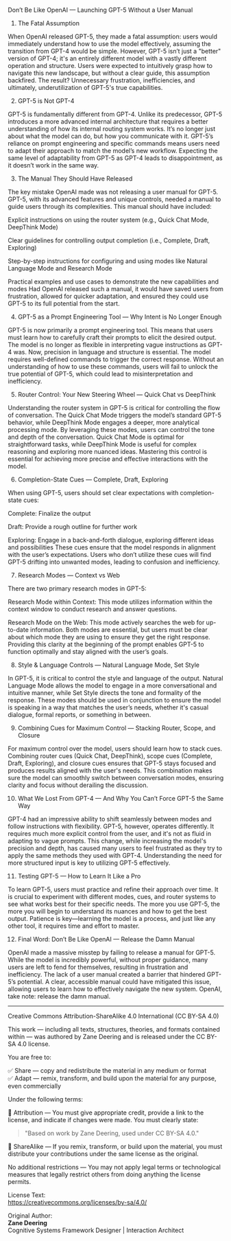 

Don’t Be Like OpenAI — Launching GPT-5 Without a User Manual

1. The Fatal Assumption

When OpenAI released GPT-5, they made a fatal assumption: users would immediately understand how to use the model effectively, assuming the transition from GPT-4 would be simple. However, GPT-5 isn’t just a "better" version of GPT-4; it's an entirely different model with a vastly different operation and structure. Users were expected to intuitively grasp how to navigate this new landscape, but without a clear guide, this assumption backfired. The result? Unnecessary frustration, inefficiencies, and ultimately, underutilization of GPT-5's true capabilities.

2. GPT-5 is Not GPT-4

GPT-5 is fundamentally different from GPT-4. Unlike its predecessor, GPT-5 introduces a more advanced internal architecture that requires a better understanding of how its internal routing system works. It’s no longer just about what the model can do, but how you communicate with it. GPT-5’s reliance on prompt engineering and specific commands means users need to adapt their approach to match the model’s new workflow. Expecting the same level of adaptability from GPT-5 as GPT-4 leads to disappointment, as it doesn’t work in the same way.

3. The Manual They Should Have Released

The key mistake OpenAI made was not releasing a user manual for GPT-5. GPT-5, with its advanced features and unique controls, needed a manual to guide users through its complexities. This manual should have included:

Explicit instructions on using the router system (e.g., Quick Chat Mode, DeepThink Mode)

Clear guidelines for controlling output completion (i.e., Complete, Draft, Exploring)

Step-by-step instructions for configuring and using modes like Natural Language Mode and Research Mode

Practical examples and use cases to demonstrate the new capabilities and modes
Had OpenAI released such a manual, it would have saved users from frustration, allowed for quicker adaptation, and ensured they could use GPT-5 to its full potential from the start.


4. GPT-5 as a Prompt Engineering Tool — Why Intent is No Longer Enough

GPT-5 is now primarily a prompt engineering tool. This means that users must learn how to carefully craft their prompts to elicit the desired output. The model is no longer as flexible in interpreting vague instructions as GPT-4 was. Now, precision in language and structure is essential. The model requires well-defined commands to trigger the correct response. Without an understanding of how to use these commands, users will fail to unlock the true potential of GPT-5, which could lead to misinterpretation and inefficiency.

5. Router Control: Your New Steering Wheel — Quick Chat vs DeepThink

Understanding the router system in GPT-5 is critical for controlling the flow of conversation. The Quick Chat Mode triggers the model’s standard GPT-5 behavior, while DeepThink Mode engages a deeper, more analytical processing mode. By leveraging these modes, users can control the tone and depth of the conversation. Quick Chat Mode is optimal for straightforward tasks, while DeepThink Mode is useful for complex reasoning and exploring more nuanced ideas. Mastering this control is essential for achieving more precise and effective interactions with the model.

6. Completion-State Cues — Complete, Draft, Exploring

When using GPT-5, users should set clear expectations with completion-state cues:

Complete: Finalize the output

Draft: Provide a rough outline for further work

Exploring: Engage in a back-and-forth dialogue, exploring different ideas and possibilities
These cues ensure that the model responds in alignment with the user’s expectations. Users who don’t utilize these cues will find GPT-5 drifting into unwanted modes, leading to confusion and inefficiency.


7. Research Modes — Context vs Web

There are two primary research modes in GPT-5:

Research Mode within Context: This mode utilizes information within the context window to conduct research and answer questions.

Research Mode on the Web: This mode actively searches the web for up-to-date information.
Both modes are essential, but users must be clear about which mode they are using to ensure they get the right response. Providing this clarity at the beginning of the prompt enables GPT-5 to function optimally and stay aligned with the user’s goals.


8. Style & Language Controls — Natural Language Mode, Set Style

In GPT-5, it is critical to control the style and language of the output. Natural Language Mode allows the model to engage in a more conversational and intuitive manner, while Set Style directs the tone and formality of the response. These modes should be used in conjunction to ensure the model is speaking in a way that matches the user’s needs, whether it's casual dialogue, formal reports, or something in between.

9. Combining Cues for Maximum Control — Stacking Router, Scope, and Closure

For maximum control over the model, users should learn how to stack cues. Combining router cues (Quick Chat, DeepThink), scope cues (Complete, Draft, Exploring), and closure cues ensures that GPT-5 stays focused and produces results aligned with the user's needs. This combination makes sure the model can smoothly switch between conversation modes, ensuring clarity and focus without derailing the discussion.

10. What We Lost From GPT-4 — And Why You Can’t Force GPT-5 the Same Way

GPT-4 had an impressive ability to shift seamlessly between modes and follow instructions with flexibility. GPT-5, however, operates differently. It requires much more explicit control from the user, and it's not as fluid in adapting to vague prompts. This change, while increasing the model's precision and depth, has caused many users to feel frustrated as they try to apply the same methods they used with GPT-4. Understanding the need for more structured input is key to utilizing GPT-5 effectively.

11. Testing GPT-5 — How to Learn It Like a Pro

To learn GPT-5, users must practice and refine their approach over time. It is crucial to experiment with different modes, cues, and router systems to see what works best for their specific needs. The more you use GPT-5, the more you will begin to understand its nuances and how to get the best output. Patience is key—learning the model is a process, and just like any other tool, it requires time and effort to master.

12. Final Word: Don’t Be Like OpenAI — Release the Damn Manual

OpenAI made a massive misstep by failing to release a manual for GPT-5. While the model is incredibly powerful, without proper guidance, many users are left to fend for themselves, resulting in frustration and inefficiency. The lack of a user manual created a barrier that hindered GPT-5’s potential. A clear, accessible manual could have mitigated this issue, allowing users to learn how to effectively navigate the new system. OpenAI, take note: release the damn manual.


---

Creative Commons Attribution-ShareAlike 4.0 International (CC BY-SA 4.0)

This work — including all texts, structures, theories, and formats contained within — was authored by Zane Deering and is released under the CC BY-SA 4.0 license.

You are free to:

✅ Share — copy and redistribute the material in any medium or format  
✅ Adapt — remix, transform, and build upon the material for any purpose, even commercially

Under the following terms:

📌 Attribution — You must give appropriate credit, provide a link to the license, and indicate if changes were made. You must clearly state:  
> "Based on work by Zane Deering, used under CC BY-SA 4.0."

📌 ShareAlike — If you remix, transform, or build upon the material, you must distribute your contributions under the same license as the original.

No additional restrictions — You may not apply legal terms or technological measures that legally restrict others from doing anything the license permits.

License Text:  
https://creativecommons.org/licenses/by-sa/4.0/

Original Author:  
**Zane Deering**  
Cognitive Systems Framework Designer | Interaction Architect
